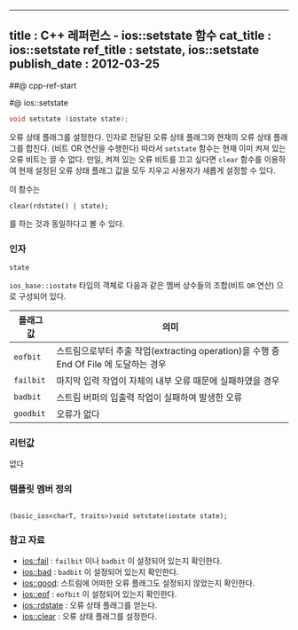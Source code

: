 ----------------
title : C++ 레퍼런스 - ios::setstate 함수
cat_title :  ios::setstate
ref_title : setstate, ios::setstate
publish_date : 2012-03-25
--------------



##@ cpp-ref-start

#@ ios::setstate

```cpp
void setstate (iostate state);
```


오류 상태 플래그를 설정한다.
인자로 전달된 오류 상태 플래그와 현재의 오류 상태 플래그를 합친다. (비트 OR 연산을 수행한다) 따라서 `setstate` 함수는 현재 이미 켜져 있는 오류 비트는 끌 수 없다. 만일, 켜져 있는 오류 비트를 끄고 싶다면 `clear` 함수를 이용하여 현재 설정된 오류 상태 플래그 값을 모두 지우고 사용자가 새롭게 설정할 수 있다.

이 함수는

```cpp-formatted
clear(rdstate() | state);
```


를 하는 것과 동일하다고 볼 수 있다.



###  인자





`state`

`ios_base::iostate` 타입의 객체로 다음과 같은 멤버 상수들의 조합(비트 `OR` 연산) 으로 구성되어 있다.

|플래그 값|의미|
|-------|----|
|`eofbit`|스트림으로부터 추출 작업(extracting operation)을 수행 중 End Of File 에 도달하는 경우|
|`failbit`|마지막 입력 작업이 자체의 내부 오류 때문에 실패하였을 경우|
|`badbit`|스트림 버퍼의 입출력 작업이 실패하여 발생한 오류|
|`goodbit`|오류가 없다|


###  리턴값



없다



###  템플릿 멤버 정의





```cpp-formatted

(basic_ios<charT, traits>)void setstate(iostate state);
```




###  참고 자료

*  [ios::fail](http://itguru.tistory.com/165)  :  `failbit` 이나 `badbit` 이 설정되어 있는지 확인한다.
*  [ios::bad](http://itguru.tistory.com/166)  :  `badbit` 이 설정되어 있는지 확인한다.
*  [ios::good](http://itguru.tistory.com/164):  스트림에 어떠한 오류 플래그도 설정되지 않았는지 확인한다.
*  [ios::eof](http://itguru.tistory.com/167)  :  `eofbit` 이 설정되어 있는지 확인한다.
*  [ios::rdstate](http://itguru.tistory.com/171)  :  오류 상태 플래그를 얻는다.
*  [ios::clear](http://itguru.tistory.com/180)  :  오류 상태 플래그를 설정한다.